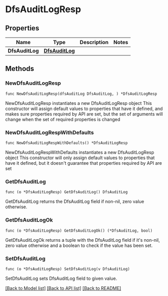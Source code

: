 # DfsAuditLogResp

## Properties

Name | Type | Description | Notes
------------ | ------------- | ------------- | -------------
**DfsAuditLog** | [**DfsAuditLog**](DfsAuditLog.md) |  | 

## Methods

### NewDfsAuditLogResp

`func NewDfsAuditLogResp(dfsAuditLog DfsAuditLog, ) *DfsAuditLogResp`

NewDfsAuditLogResp instantiates a new DfsAuditLogResp object
This constructor will assign default values to properties that have it defined,
and makes sure properties required by API are set, but the set of arguments
will change when the set of required properties is changed

### NewDfsAuditLogRespWithDefaults

`func NewDfsAuditLogRespWithDefaults() *DfsAuditLogResp`

NewDfsAuditLogRespWithDefaults instantiates a new DfsAuditLogResp object
This constructor will only assign default values to properties that have it defined,
but it doesn't guarantee that properties required by API are set

### GetDfsAuditLog

`func (o *DfsAuditLogResp) GetDfsAuditLog() DfsAuditLog`

GetDfsAuditLog returns the DfsAuditLog field if non-nil, zero value otherwise.

### GetDfsAuditLogOk

`func (o *DfsAuditLogResp) GetDfsAuditLogOk() (*DfsAuditLog, bool)`

GetDfsAuditLogOk returns a tuple with the DfsAuditLog field if it's non-nil, zero value otherwise
and a boolean to check if the value has been set.

### SetDfsAuditLog

`func (o *DfsAuditLogResp) SetDfsAuditLog(v DfsAuditLog)`

SetDfsAuditLog sets DfsAuditLog field to given value.



[[Back to Model list]](../README.md#documentation-for-models) [[Back to API list]](../README.md#documentation-for-api-endpoints) [[Back to README]](../README.md)


